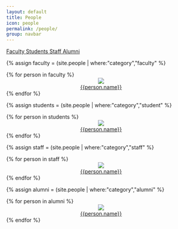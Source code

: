 ```yaml
---
layout: default
title: People
icon: people
permalink: /people/
group: navbar
---
```


<div class="mdl-tabs mdl-js-tabs mdl-js-ripple-effect home">
  <div class="mdl-tabs__tab-bar">
    <a href="#faculty" class="mdl-tabs__tab is-active"> Faculty </a>
    <a href="#students" class="mdl-tabs__tab"> Students </a>
    <a href="#staff" class="mdl-tabs__tab"> Staff </a>
    <a href="#alumni" class="mdl-tabs__tab"> Alumni </a>
  </div>

{% assign faculty = (site.people | where:"category","faculty" %}

<div class="mdl-tabs__panel is-active" id="faculty">
<div class="content-grid mdl-grid">
   <div class="mdl-layout-spacer"></div>
   {% for person in faculty %}
     <div class="mdl-cell person" align="center">
        <a href="{{person.permalink}}"><img class="img-circle img-small" src="{{person.icon}}"></a><br>
        <span class="caption section__text"><a href="{{person.permalink}}" class="mdl-button">{{person.name}}</a></span>
     </div>
   {% endfor %}
   <div class="mdl-layout-spacer"></div>
</div>

</div>

{% assign students = (site.people | where:"category","student" %}

<div class="mdl-tabs__panel" id="students">
<div class="content-grid mdl-grid">
   <div class="mdl-layout-spacer"></div>
   {% for person in students %}
     <div class="mdl-cell person" align="center">
        <a href="{{person.permalink}}"><img class="img-circle img-small" src="{{person.icon}}"></a><br>
        <span class="caption section__text"><a href="{{person.permalink}}" class="mdl-button">{{person.name}}</a></span>
     </div>
   {% endfor %}
   <div class="mdl-layout-spacer"></div>
</div>

</div>


{% assign staff = (site.people | where:"category","staff" %}

<div class="mdl-tabs__panel" id="staff">
<div class="content-grid mdl-grid">
   <div class="mdl-layout-spacer"></div>
   {% for person in staff %}
     <div class="mdl-cell person" align="center">
        <a href="{{person.permalink}}"><img class="img-circle img-small" src="{{person.icon}}"></a><br>
        <span class="caption section__text"><a href="{{person.permalink}}" class="mdl-button">{{person.name}}</a></span>
     </div>
   {% endfor %}
   <div class="mdl-layout-spacer"></div>
</div>

</div>


{% assign alumni = (site.people | where:"category","alumni" %}

<div class="mdl-tabs__panel" id="alumni">
<div class="content-grid mdl-grid">
   <div class="mdl-layout-spacer"></div>
   {% for person in alumni %}
     <div class="mdl-cell mdl-cell--2-col person" align="center">
        <a href="{{person.permalink}}"><img class="img-circle img-small" src="{{person.icon}}"></a><br>
        <span class="caption section__text"><a href="{{person.permalink}}" class="mdl-button">{{person.name}}</a></span>
     </div>
   {% endfor %}
   <div class="mdl-layout-spacer"></div>
</div>

</div>
